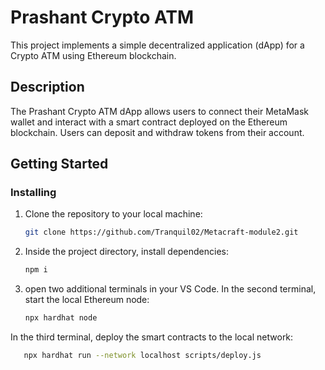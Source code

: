 # Prashant Crypto ATM

This project implements a simple decentralized application (dApp) for a Crypto ATM using Ethereum blockchain.

## Description

The Prashant Crypto ATM dApp allows users to connect their MetaMask wallet and interact with a smart contract deployed on the Ethereum blockchain. Users can deposit and withdraw tokens from their account.

## Getting Started

### Installing

1. Clone the repository to your local machine:
   ```bash
   git clone https://github.com/Tranquil02/Metacraft-module2.git

2. Inside the project directory, install dependencies:
   ```bash
   npm i
3. open two additional terminals in your VS Code.
   In the second terminal, start the local Ethereum node:
    ```bash
    npx hardhat node

In the third terminal, deploy the smart contracts to the local network:
   ```bash
      npx hardhat run --network localhost scripts/deploy.js


 
